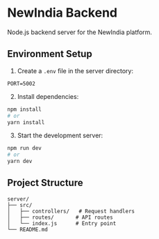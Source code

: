 # NewIndia Backend

Node.js backend server for the NewIndia platform.

## Environment Setup

1. Create a `.env` file in the server directory:

```env
PORT=5002
```

2. Install dependencies:

```bash
npm install
# or
yarn install
```

3. Start the development server:

```bash
npm run dev
# or
yarn dev
```

## Project Structure

```
server/
├── src/
│   ├── controllers/   # Request handlers
│   ├── routes/       # API routes
│   └── index.js      # Entry point
└── README.md
```
